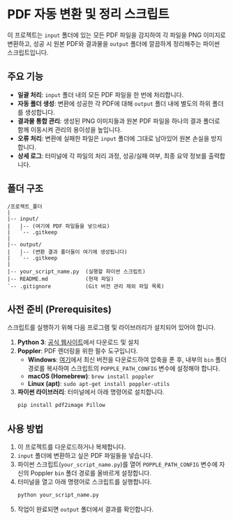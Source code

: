 # PDF 자동 변환 및 정리 스크립트

이 프로젝트는 `input` 폴더에 있는 모든 PDF 파일을 감지하여 각 파일을 PNG 이미지로 변환하고, 성공 시 원본 PDF와 결과물을 `output` 폴더에 깔끔하게 정리해주는 파이썬 스크립트입니다.



## 주요 기능

-   **일괄 처리**: `input` 폴더 내의 모든 PDF 파일을 한 번에 처리합니다.
-   **자동 폴더 생성**: 변환에 성공한 각 PDF에 대해 `output` 폴더 내에 별도의 하위 폴더를 생성합니다.
-   **결과물 통합 관리**: 생성된 PNG 이미지들과 원본 PDF 파일을 하나의 결과 폴더로 함께 이동시켜 관리의 용이성을 높입니다.
-   **오류 처리**: 변환에 실패한 파일은 `input` 폴더에 그대로 남아있어 원본 손실을 방지합니다.
-   **상세 로그**: 터미널에 각 파일의 처리 과정, 성공/실패 여부, 최종 요약 정보를 출력합니다.

## 폴더 구조

```
/프로젝트_폴더
|
|-- input/
|   |-- (여기에 PDF 파일들을 넣으세요)
|   `-- .gitkeep
|
|-- output/
|   |-- (변환 결과 폴더들이 여기에 생성됩니다)
|   `-- .gitkeep
|
|-- your_script_name.py  (실행할 파이썬 스크립트)
|-- README.md            (현재 파일)
`-- .gitignore           (Git 버전 관리 제외 파일 목록)
```

## 사전 준비 (Prerequisites)

스크립트를 실행하기 위해 다음 프로그램 및 라이브러리가 설치되어 있어야 합니다.

1.  **Python 3**: [공식 웹사이트](https://www.python.org/)에서 다운로드 및 설치
2.  **Poppler**: PDF 렌더링을 위한 필수 도구입니다.
    -   **Windows**: [여기](https://github.com/oschwartz10612/poppler-windows/releases/)에서 최신 버전을 다운로드하여 압축을 푼 후, 내부의 `bin` 폴더 경로를 복사하여 스크립트의 `POPPLE_PATH_CONFIG` 변수에 설정해야 합니다.
    -   **macOS (Homebrew)**: `brew install poppler`
    -   **Linux (apt)**: `sudo apt-get install poppler-utils`
3.  **파이썬 라이브러리**: 터미널에서 아래 명령어로 설치합니다.
    ```bash
    pip install pdf2image Pillow
    ```

## 사용 방법

1.  이 프로젝트를 다운로드하거나 복제합니다.
2.  `input` 폴더에 변환하고 싶은 PDF 파일들을 넣습니다.
3.  파이썬 스크립트(`your_script_name.py`)를 열어 `POPPLE_PATH_CONFIG` 변수에 자신의 Poppler `bin` 폴더 경로를 올바르게 설정합니다.
4.  터미널을 열고 아래 명령어로 스크립트를 실행합니다.
    ```bash
    python your_script_name.py
    ```
5.  작업이 완료되면 `output` 폴더에서 결과를 확인합니다.